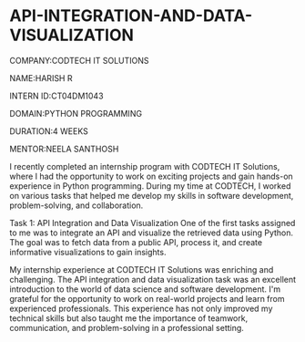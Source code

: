 # API-INTEGRATION-AND-DATA-VISUALIZATION

COMPANY:CODTECH IT SOLUTIONS

NAME:HARISH R

INTERN ID:CT04DM1043

DOMAIN:PYTHON PROGRAMMING

DURATION:4 WEEKS

MENTOR:NEELA SANTHOSH

I recently completed an internship program with CODTECH IT Solutions, where I had the opportunity to work on exciting projects and gain hands-on experience in Python programming. During my time at CODTECH, I worked on various tasks that helped me develop my skills in software development, problem-solving, and collaboration.

Task 1: API Integration and Data Visualization
One of the first tasks assigned to me was to integrate an API and visualize the retrieved data using Python. The goal was to fetch data from a public API, process it, and create informative visualizations to gain insights.

My internship experience at CODTECH IT Solutions was enriching and challenging. The API integration and data visualization task was an excellent introduction to the world of data science and software development. I'm grateful for the opportunity to work on real-world projects and learn from experienced professionals. This experience has not only improved my technical skills but also taught me the importance of teamwork, communication, and problem-solving in a professional setting.


